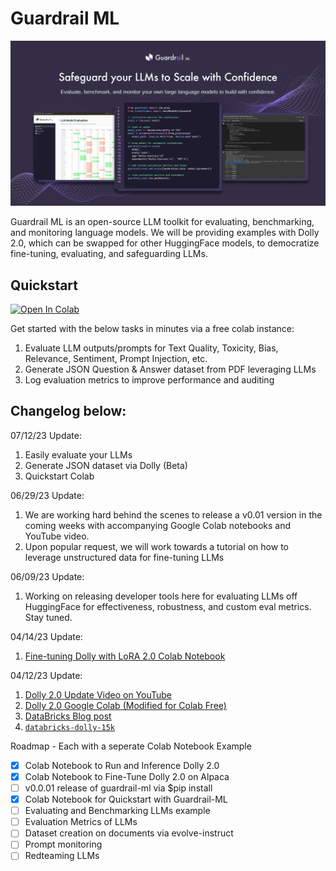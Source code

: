 # Guardrail ML

![plot](./static/images/guardrail_img.png)

Guardrail ML is an open-source LLM toolkit for evaluating, benchmarking, and monitoring language models. We will be providing examples with Dolly 2.0, which can be swapped for other HuggingFace models, to democratize fine-tuning, evaluating, and safeguarding LLMs.


## Quickstart 
[![Open In Colab](https://colab.research.google.com/assets/colab-badge.svg)](https://colab.research.google.com/drive/1KCn1HIeD3fQy8ecT74yHa3xgJZvdNvqL?usp=sharing)

Get started with the below tasks in minutes via a free colab instance: 
1. Evaluate LLM outputs/prompts for Text Quality, Toxicity, Bias, Relevance, Sentiment, Prompt Injection, etc.
2. Generate JSON Question & Answer dataset from PDF leveraging LLMs
3. Log evaluation metrics to improve performance and auditing

## Changelog below:

07/12/23 Update:
1. Easily evaluate your LLMs
2. Generate JSON dataset via Dolly (Beta)
3. Quickstart Colab

06/29/23 Update:
1. We are working hard behind the scenes to release a v0.01 version in the coming weeks with accompanying Google Colab notebooks and YouTube video.
2. Upon popular request, we will work towards a tutorial on how to leverage unstructured data for fine-tuning LLMs

06/09/23 Update:
1. Working on releasing developer tools here for evaluating LLMs off HuggingFace for effectiveness, robustness, and custom eval metrics. Stay tuned.

04/14/23 Update:
1. [Fine-tuning Dolly with LoRA 2.0 Colab Notebook](https://colab.research.google.com/drive/1n5U13L0Bzhs32QO_bls5jwuZR62GPSwE?usp=sharing)

04/12/23 Update:
1. [Dolly 2.0 Update Video on YouTube](https://www.youtube.com/watch?v=5sNJpRgZh-s&ab_channel=GenerativeAIEntrepreneurs)
2. [Dolly 2.0 Google Colab (Modified for Colab Free)](https://colab.research.google.com/drive/1A8Prplbjr16hy9eGfWd3-r34FOuccB2c?usp=sharing)
3. [DataBricks Blog post](https://www.databricks.com/blog/2023/04/12/dolly-first-open-commercially-viable-instruction-tuned-llm)
4. [`databricks-dolly-15k`](https://github.com/databrickslabs/dolly/tree/master/data)

Roadmap - Each with a seperate Colab Notebook Example
- [x] Colab Notebook to Run and Inference Dolly 2.0
- [x] Colab Notebook to Fine-Tune Dolly 2.0 on Alpaca
- [ ] v0.0.01 release of guardrail-ml via $pip install
- [x] Colab Notebook for Quickstart with Guardrail-ML 
- [ ] Evaluating and Benchmarking LLMs example 
- [ ] Evaluation Metrics of LLMs
- [ ] Dataset creation on documents via evolve-instruct
- [ ] Prompt monitoring
- [ ] Redteaming LLMs